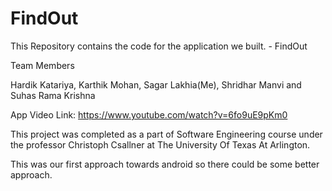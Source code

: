 # FindOut
This Repository contains the code for the application we built. - FindOut

Team Members

Hardik Katariya,
Karthik Mohan,
Sagar Lakhia(Me),
Shridhar Manvi and
Suhas Rama Krishna

App Video Link: https://www.youtube.com/watch?v=6fo9uE9pKm0

This project was completed as a part of Software Engineering course under the professor Christoph Csallner at The University Of Texas At Arlington.

This was our first approach towards android so there could be some better approach.


